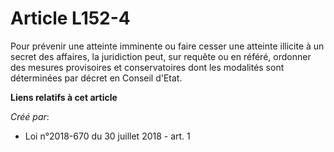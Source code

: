 # Article L152-4

Pour prévenir une atteinte imminente ou faire cesser une atteinte illicite à un secret des affaires, la juridiction peut, sur
requête ou en référé, ordonner des mesures provisoires et conservatoires dont les modalités sont déterminées par décret en
Conseil d'Etat.

**Liens relatifs à cet article**

_Créé par_:

  - Loi n°2018-670 du 30 juillet 2018 - art. 1
